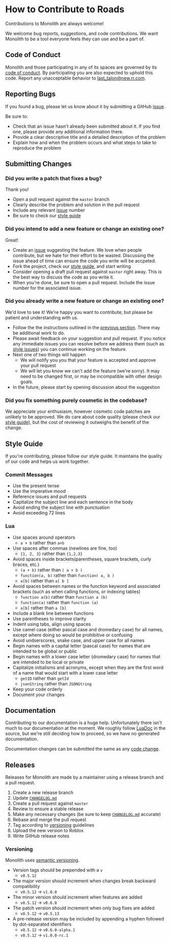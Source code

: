# How to Contribute to Roads
Contributions to Monolith are always welcome!

We welcome bug reports, suggestions, and code contributions. We want Monolith
to be a tool everyone feels they can use and be a part of.

## Code of Conduct
Monolith and those participating in any of its spaces are governed by its
[code of conduct](CODE_OF_CONDUCT.md). By participating you are also expected
to uphold this code. Report any unacceptable behavior to
[last_talon@new.rr.com](mailto:last_talon@new.rr.com).

## Reporting Bugs
If you found a bug, please let us know about it by submitting a GitHub
[issue](https://github.com/LastTalon/Monolith/issues).

Be sure to:
* Check that an issue hasn't already been submitted about it. If you find one,
	please provide any additional information there.
* Provide a clear descriptive title and a detailed description of the problem
* Explain how and when the problem occurs and what steps to take to reproduce
	the problem

## Submitting Changes

### Did you write a patch that fixes a bug?
Thank you!
* Open a pull request against the `master` branch
* Clearly describe the problem and solution in the pull request
* Include any relevant [issue](https://github.com/LastTalon/Monolith/issues)
	number
* Be sure to check our [style guide](#style-guide)

### Did you intend to add a new feature or change an existing one?
Great!
* Create an [issue](https://github.com/LastTalon/Monolith/issues) suggesting
	the feature. We love when people contribute, but we hate for their effort
	to be wasted. Discussing the issue ahead of time can ensure the code you
	write will be accpeted.
* Fork the project, check our [style guide](#style-guide), and start writing
* Consider opening a draft pull request against `master` right away. This is
	the best way to discuss the code as you write it.
* When you're done, be sure to open a pull request. Include the issue number
	for the associated issue.

### Did you already write a new feature or change an existing one?
We'd love to see it! We're happy you want to contribute, but please be patient
and understanding with us.
* Follow the the instructions outlined in the
	[previous section](#did-you-intend-to-add-a-new-feature-or-change-an-existing-one).
	There may be additional work to do.
* Please await feedback on your suggestion and pull request. If you notice any
	immediate issues you can resolve before we address them (such as
	[style issues](#style-guide)) you can continue working on the feature.
* Next one of two things will happen
	* We will notify you you that your feature is accepted and approve your
		pull request
	* We will let you know we can't add the feature (we're sorry). It may need
		to be changed first, or may be incompatible with other design goals.
* In the future, please start by opening discussion about the suggestion

### Did you fix something purely cosmetic in the codebase?
We appreciate your enthusiasm, however cosmetic code patches are unlikely to be
approved. We do care about code quality (please check our
[style guide](#style-guide)), but the cost of reviewing it outweighs the
benefit of the change.

## Style Guide
If you're contributing, please follow our style guide. It maintains the quality
of our code and helps us work together.

### Commit Messages
* Use the present tense
* Use the imperative mood
* Reference issues and pull requests
* Capitalize the subject line and each sentence in the body
* Avoid ending the subject line with punctuation
* Avoid exceeding 72 lines

### Lua
* Use spaces around operators
	* `a + b` rather than `a+b`
* Use spaces after commas (newlines are fine, too)
	* `{1, 2, 3}` rather than `{1,2,3}`
* Avoid spaces inside brackets(parentheses, square brackets, curly braces,
	etc.)
	* `(a + b)` rather than `( a + b )`
	* `function(a, b)` rather than `function( a, b )`
	* `a[b]` rather than `a[ b ]`
* Avoid spaces between names or the function keyword and associated brackets
	(such as when calling functions, or indexing tables)
	* `function a(b)` rather than `function a (b)`
	* `function(a)` rather than `function (a)`
	* `a[b]` rather than `a [b]`
* Include a blank line between functions
* Use parentheses to improve clarity
* Indent using tabs, align using spaces
* Use camel case (either pascal case and dromedary case) for all names, except
	where doing so would be prohibitive or confusing
* Avoid undserscores, snake case, and upper case for all names
* Begin names with a capital letter (pascal case) for names that are intended
	to be global or public
* Begin names with a lower case letter (dromedary case) for names that are
	intended to be local or private
* Capitalize initialisms and acronyms, except when they are the first word of a
	name that would start with a lower case letter
	* `getID` rather than `getId`
	* `jsonString` rather than `JSONString`
* Keep your code orderly
* Document your changes

## Documentation
Contributing to our documentation is a huge help. Unfortunately there isn't
much to our documentation at the moment. We roughly follow
[LuaDoc](https://keplerproject.github.io/luadoc/) in the source, but we're
still deciding how to proceed, so we have no generated documentation.

Documentation changes can be submitted the same as any
[code change](#submitting-changes).

## Releases
Releases for Monolith are made by a maintainer using a release branch and a
pull request.
1. Create a new release branch
2. Update [`CHANGELOG.md`](CHANGELOG.md)
3. Create a pull request against `master`
4. Review to ensure a stable release
5. Make any necessary changes (be sure to keep
	[`CHANGELOG.md`](CHANGELOG.md) accurate)
6. Rebase and merge the pull request
7. Tag according to [versioning](#Versioning) guidelines
8. Upload the new version to Roblox
9. Write GitHub release notes

### Versioning
Monolith uses [semantic versioning](https://semver.org/).
* Version tags should be prepended with a `v`
	* `v0.5.12`
* The major version should increment when changes break backward compatibility
	* `v0.5.12` -> `v1.0.0`
* The minor version should increment when features are added
	* `v0.5.12` -> `v0.6.0`
* The patch version should increment when only bug fixes are added
	* `v0.5.12` -> `v0.5.13`
* A pre-release version may be included by appending a hyphen followed by
	dot-separated identifiers
	* `v0.5.12` -> `v0.6.0-alpha.1`
	* `v0.5.12` -> `v1.0.0-rc.1`

